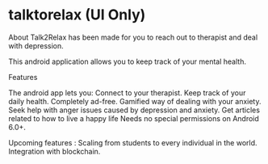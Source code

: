 # talktorelax (UI Only)

About
Talk2Relax has been made for you to reach out to therapist and deal with depression. 

This android application allows you to keep track of your mental health.

Features

The android app lets you:
          Connect to your therapist.
          Keep track of your daily health.
          Completely ad-free.
          Gamified way of dealing with your anxiety.
          Seek help with anger issues caused by depression and anxiety.
          Get articles related to how to live a happy life
          Needs no special permissions on Android 6.0+.


Upcoming features :
          Scaling from students to every individual in the world.
          Integration with blockchain.
          
